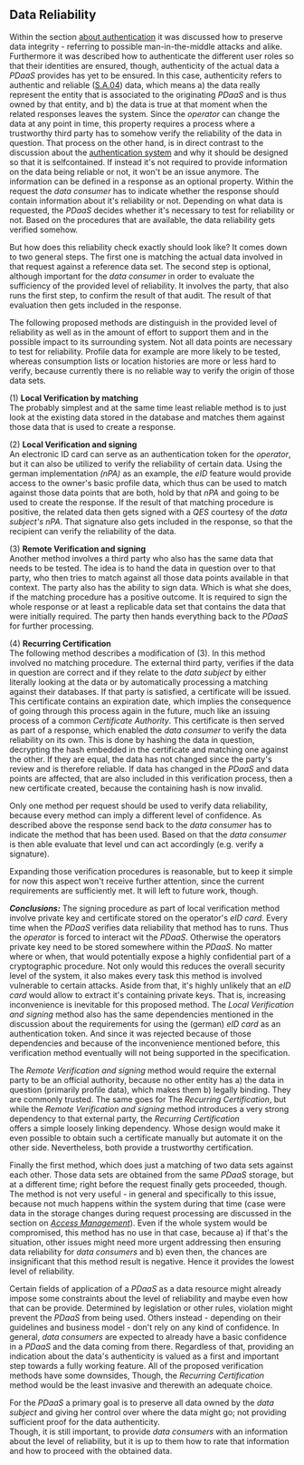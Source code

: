 ## Data Reliability



Within the section [about authentication](#authentication) it was discussed how to preserve data 
integrity - referring to possible man-in-the-middle attacks and alike. Furthermore it was described
how to authenticate the different user roles so that their identities are ensured, though,
authenticity of the actual data a *PDaaS* provides has yet to be ensured. In this case, authenticity
refers to authentic and reliable ([S.A.04](#sa04)) data, which means a) the data really represent 
the entity that is associated to the originating *PDaaS* and is thus owned by that entity,  and b) 
the data is true at that moment when the related responses leaves the system.
Since the *operator* can change the data at any point in time, this property requires a process 
where a trustworthy third party has to somehow verify the reliability of the data in question. That 
process on the other hand, is in direct contrast to the discussion about the 
[authentication system](#authentication) and why it should be designed so that it is selfcontained. 
If instead it's not required to provide information on the data being reliable or not, it won't be 
an issue anymore. 
The information can be defined in a response as an optional property. Within the request the *data 
consumer* has to indicate whether the response should contain information about it's reliability or 
not. Depending on what data is requested, the *PDaaS* decides whether it's necessary to test for 
reliability or not. Based on the procedures that are available, the data reliability gets verified 
somehow.

But how does this reliability check exactly should look like? It comes down to two general steps. 
The first one is matching the actual data involved in that request against a reference data set. 
The second step is optional, although important for the *data consumer* in order to evaluate the 
sufficiency of the provided level of reliability. It involves the party, that also runs the first 
step, to confirm the result of that audit. The result of that evaluation then gets included in the 
response.

The following proposed methods are distinguish in the provided level of reliability as well 
as in the amount of effort to support them and in the possible impact to its surrounding system. Not 
all data points are necessary to test for reliability. Profile data for example are more likely to 
be tested, whereas consumption lists or location histories are more or less hard to verify, because 
currently there is no reliable way to verify the origin of those data sets.

(1) __Local Verification by matching__\
The probably simplest and at the same time least reliable method is to just look at the existing 
data stored in the database and matches them against those data that is used to create a response.

(2) __Local Verification and signing__\
An electronic ID card can serve as an authentication token for the *operator*, but it can also be 
utilized to verify the reliability of certain data. Using the german implementation *(nPA)* as an 
example, the *eID* feature would provide access to the owner's basic profile data, which thus can 
be used to match against those data points that are both, hold by that *nPA* and going to be used 
to create the response. If the result of that matching procedure is positive, the related data
then gets signed with a *QES* courtesy of the *data subject's* *nPA*. That signature also gets 
included in the response, so that the recipient can verify the reliability of the data.

(3) __Remote Verification and signing__\
Another method involves a third party who also has the same data that needs to be tested. The idea 
is to hand the data in question over to that party, who then tries to match against all those data 
points available in that context. The party also has the ability to sign data. Which is what she 
does, if the matching procedure has a positive outcome. It is required to sign the whole response
or at least a replicable data set that contains the data that  were initially required. The party 
then hands everything back to the *PDaaS* for further processing.

(4) __Recurring Certification__\
The following method describes a modification of (3). In this method involved no matching procedure. 
The external third party, verifies if the data in question are correct and if they relate to the 
*data subject* by either literally looking at the data or by automatically processing a matching 
against their databases. If that party is satisfied, a certificate will be issued. This certificate 
contains an expiration date, which implies the consequence of going through this process again in 
the future, much like an issuing process of a common *Certificate Authority*. This certificate is 
then served as part of a response, which enabled the *data consumer* to verify the data reliability 
on its own. This is done by hashing the data in question, decrypting the hash embedded in the 
certificate and matching one against the other. If they are equal, the data has not changed since
the party's review and is therefore reliable. 
If data has changed in the *PDaaS* and data points are affected, that are also included in this 
verification process, then a new certificate created, because the containing hash is now invalid.

Only one method per request should be used to verify data reliability, because every method can 
imply a different level of confidence. As described above the response send back to the *data 
consumer* has to indicate the method that has been used. Based on that the *data consumer* is then 
able evaluate that level und can act accordingly (e.g. verify a signature).

Expanding those verification procedures is reasonable, but to keep it simple for now this aspect 
won't receive further attention, since the current requirements are sufficiently met. It will left 
to future work, though.



*__Conclusions:__*
The signing procedure as part of local verification method involve private key and 
certificate stored on the operator's *eID card*. Every time when the *PDaaS* verifies data
reliability that method has to runs. Thus the *operator* is forced to interact wit the *PDaaS*. 
Otherwise the operators private key need to be stored somewhere within the *PDaaS*. No matter where
or when, that would potentially expose a highly confidential part of a cryptographic procedure. 
Not only would this reduces the overall security level of the system, it also makes every task 
this method is involved vulnerable to certain attacks. Aside from that, it's highly unlikely that 
an *eID card* would allow to extract it's containing private keys. That is, increasing inconvenience 
is inevitable for this proposed method. The *Local Verification and signing* method also has the 
same dependencies mentioned in the discussion about the requirements for using the (german) *eID 
card* as an authentication token. And since it was rejected because of those dependencies and
because of the inconvenience mentioned before, this verification method eventually will not being
supported in the specification.

The *Remote Verification and signing* method would require the external party to be an official
authority, because no other entity has a) the data in question (primarily profile data), which
makes them b) legally binding. They are commonly trusted. 
The same goes for The *Recurring Certification*, but while the *Remote Verification and signing* 
method introduces a very strong dependency to that external party, the *Recurring Certification*  
offers a simple loosely linking dependency. Whose design would make it even possible to obtain such 
a certificate manually but automate it on the other side. Nevertheless, both provide a trustworthy 
certification. 

Finally the first method, which does just a matching of two data sets against each other. Those
data sets are obtained from the same *PDaaS* storage, but at a different time; right before the 
request finally gets proceeded, though. The method is not very useful - in general and specifically 
to this issue, because not much happens within the system during that time (case were data in the 
storage changes during request processing are discussed in the section on 
*[Access Management](#access-management)*). Even if the whole system would be compromised, this 
method has no use in that case, because a) if that's the situation, other issues might need more 
urgent addressing then ensuring data reliability for *data consumers* and b) even then, the chances 
are insignificant that this method result is negative. Hence it provides the lowest level of 
reliability.

Certain fields of application of a *PDaaS* as a data resource might already impose some constraints 
about the level of reliability and maybe even how that can be provide. Determined by legislation
or other rules, violation might prevent the *PDaaS* from being used. Others instead - depending on 
their guidelines and business model - don't rely on any kind of confidence. In general, *data 
consumers* are expected to already have a basic confidence in a *PDaaS* and the data coming from 
there.
Regardless of that, providing an indication about the data's authenticity is valued as a first and 
important step towards a fully working feature. All of the proposed verification methods have some 
downsides, Though, the *Recurring Certification* method would be the least invasive and therewith 
an adequate choice.

For the *PDaaS* a primary goal is to preserve all data owned by the *data subject* and giving her
control over where the data might go; not providing sufficient proof for the data authenticity.  
Though, it is still important, to provide *data consumers* with an information about the level of 
reliability, but it is up to them how to rate that information and how to proceed with the obtained
data.
